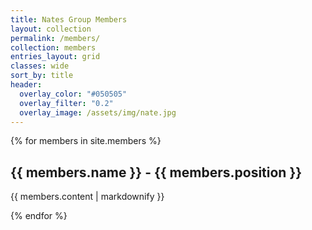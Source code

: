```yaml
---
title: Nates Group Members
layout: collection
permalink: /members/
collection: members
entries_layout: grid
classes: wide
sort_by: title
header:
  overlay_color: "#050505"
  overlay_filter: "0.2"
  overlay_image: /assets/img/nate.jpg
---
```

{% for members in site.members %}
  <h2>{{ members.name }} - {{ members.position }}</h2>
  <p>{{ members.content | markdownify }}</p>
{% endfor %}





  
